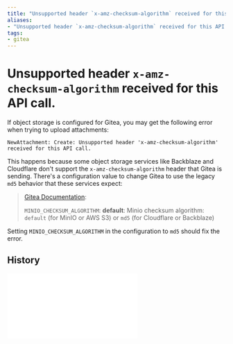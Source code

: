 ```yaml
---
title: "Unsupported header `x-amz-checksum-algorithm` received for this API call."
aliases:
- "Unsupported header `x-amz-checksum-algorithm` received for this API call."
tags:
- gitea
---
```


# Unsupported header `x-amz-checksum-algorithm` received for this API call.

If object storage is configured for Gitea, you may get the following error when trying to upload attachments:

```
NewAttachment: Create: Unsupported header 'x-amz-checksum-algorithm' received for this API call.
```

This happens because some object storage services like Backblaze and Cloudflare don't support the `x-amz-checksum-algorithm` header that Gitea is sending. There's a configuration value to change Gitea to use the legacy `md5` behavior that these services expect:

> [Gitea Documentation](https://docs.gitea.com/administration/config-cheat-sheet):
> 
> `MINIO_CHECKSUM_ALGORITHM`: **default**: Minio checksum algorithm: `default` (for MinIO or AWS S3) or `md5` (for Cloudflare or Backblaze)

Setting `MINIO_CHECKSUM_ALGORITHM` in the configuration to `md5` should fix the error.

## History

![20240805221730](../entries/20240805221730.md)
